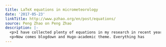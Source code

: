 ```yaml
---
title: LaTeX equations in micrometeorology
date: '2017-05-23'
linkTitle: http://www.pzhao.org/en/post/equations/
source: Peng Zhao on Peng Zhao
description: |-
  <p>I have collected plenty of equations in my research in recent years. Most of them were typed by my own hands. For convenience, I organized them in an ASCII file named eq.tex as an equation library, side by side with a compiled file named eq.pdf. When I needed an equation, I searched eq.pdf, and looked for the codes in eq.tex, and then copied and posted it to my working document. A little annoying, but much better than retyping.</p>
  <p>Now comes blogdown and Hugo-academic theme. Everything has
---
```

